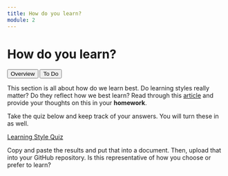 ```yaml
---
title: How do you learn?
module: 2
---
```


# How do you learn?

<div class="tab">
  <button class="tablinks active" onclick="openTab(event, 'Overview')">Overview</button>
  <button class="tablinks" onclick="openTab(event, 'ToDo')">To Do</button>
</div>

<!-- Tab content -->
<div id="Overview" class="tabcontent" style="display:block">

<p>This section is all about how do we learn best.  Do learning styles really matter?  Do they reflect how we best learn?  Read through this <a href="https://www.scientificamerican.com/article/the-problem-with-learning-styles/" target="_blank">article</a> and provide your thoughts on this in your <strong>homework</strong>.</p>
</div>

<div id="ToDo" class="tabcontent">

<p>Take the quiz below and keep track of your answers. You will turn these in as well.</p>

<p><a href="http://www.educationplanner.org/students/self-assessments/learning-styles-quiz.shtml" target="_new">Learning Style Quiz</a></p>

<p>Copy and paste the results and put that into a document.  Then, upload that into your GitHub repository.  Is this representative of how you choose or prefer to learn?</p>

</div>

